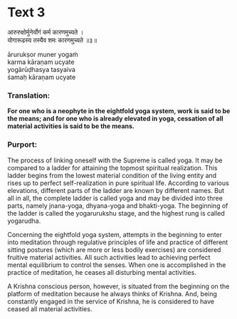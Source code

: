 # Text 3

आरुरुक्षोर्मुनेर्योगं कर्म कारणमुच्यते ।  
योगारूढस्य तस्यैव शमः कारणमुच्यते ॥३॥

ārurukṣor muner yogaḿ  
karma kāraṇam ucyate  
yogārūḍhasya tasyaiva  
śamaḥ kāraṇam ucyate



### Translation:

**For one who is a neophyte in the eightfold yoga system, work is said to be the means; and for one who is already elevated in yoga, cessation of all material activities is said to be the means.**

### Purport:

The process of linking oneself with the Supreme is called yoga. It may be compared to a ladder for attaining the topmost spiritual realization. This ladder begins from the lowest material condition of the living entity and rises up to perfect self-realization in pure spiritual life. According to various elevations, different parts of the ladder are known by different names. But all in all, the complete ladder is called yoga and may be divided into three parts, namely jnana-yoga, dhyana-yoga and bhakti-yoga. The beginning of the ladder is called the yogarurukshu stage, and the highest rung is called yogarudha.

Concerning the eightfold yoga system, attempts in the beginning to enter into meditation through regulative principles of life and practice of different sitting postures (which are more or less bodily exercises) are considered fruitive material activities. All such activities lead to achieving perfect mental equilibrium to control the senses. When one is accomplished in the practice of meditation, he ceases all disturbing mental activities.

A Krishna conscious person, however, is situated from the beginning on the platform of meditation because he always thinks of Krishna. And, being constantly engaged in the service of Krishna, he is considered to have ceased all material activities.